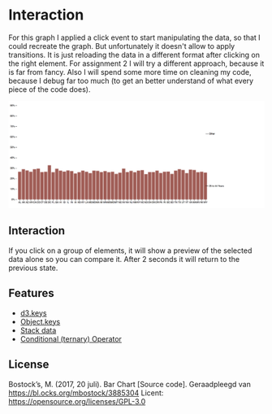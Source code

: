 
# Interaction
For this graph I applied a click event to start manipulating the data, so that I could recreate the graph. But unfortunately it doesn't allow to apply transitions. It is just reloading the data in a different format after clicking on the right element. For assignment 2 I will try a different approach, because it is far from fancy. Also I will spend some more time on cleaning my code, because I debug far too much (to get an better understand of what every piece of the code does).

![preview](preview.png)

## Interaction
If you click on a group of elements, it will show a preview of the selected data alone so you can compare it. After 2 seconds it will return to the previous state.

## Features
* [d3.keys](https://github.com/d3/d3-collection/blob/master/README.md#keys)
* [Object.keys](https://davidwalsh.name/object-keys)
* [Stack data](https://github.com/d3/d3-shape/blob/master/README.md#stack)
* [Conditional (ternary) Operator](https://developer.mozilla.org/nl/docs/Web/JavaScript/Reference/Operators/Conditional_Operator)

## License
Bostock’s, M. (2017, 20 juli). Bar Chart [Source code]. Geraadpleegd van https://bl.ocks.org/mbostock/3885304
Licent: https://opensource.org/licenses/GPL-3.0

